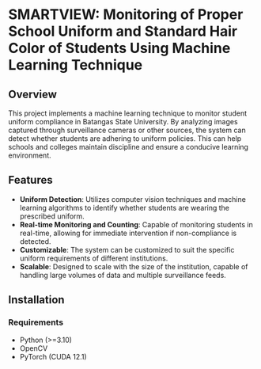 # SMARTVIEW: Monitoring of Proper School Uniform and Standard Hair Color of Students Using Machine Learning Technique

## Overview

This project implements a machine learning technique to monitor student uniform compliance in Batangas State University. By analyzing images captured through surveillance cameras or other sources, the system can detect whether students are adhering to uniform policies. This can help schools and colleges maintain discipline and ensure a conducive learning environment.

## Features

- **Uniform Detection**: Utilizes computer vision techniques and machine learning algorithms to identify whether students are wearing the prescribed uniform.
- **Real-time Monitoring and Counting**: Capable of monitoring students in real-time, allowing for immediate intervention if non-compliance is detected.
- **Customizable**: The system can be customized to suit the specific uniform requirements of different institutions.
- **Scalable**: Designed to scale with the size of the institution, capable of handling large volumes of data and multiple surveillance feeds.

## Installation

### Requirements

- Python (>=3.10)
- OpenCV
- PyTorch (CUDA 12.1)
